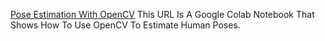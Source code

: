 
[Pose Estimation With OpenCV](https://colab.research.google.com/drive/1uCuA6We9T5r0WljspEHWPHXCT_2bMKUy)
This URL Is A Google Colab Notebook That Shows How To Use OpenCV To Estimate Human Poses.
